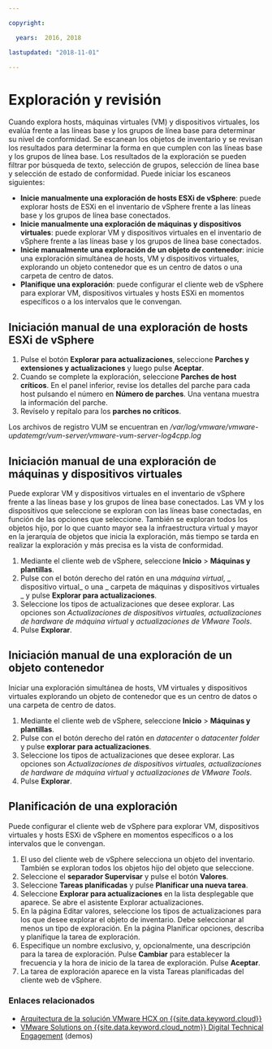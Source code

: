 ```yaml
---

copyright:

  years:  2016, 2018

lastupdated: "2018-11-01"

---
```


# Exploración y revisión

Cuando explora hosts, máquinas virtuales (VM) y dispositivos virtuales, los evalúa frente a las líneas base y los grupos de línea base para determinar su nivel de conformidad. Se escanean los objetos de inventario y se revisan los resultados para determinar la forma en que cumplen con las líneas base y los grupos de línea base. Los resultados de la exploración se pueden filtrar por búsqueda de texto, selección de grupos, selección de línea base y selección de estado de conformidad. Puede iniciar los escaneos siguientes:
*	**Inicie manualmente una exploración de hosts ESXi de vSphere**: puede explorar hosts de ESXi en el inventario de vSphere frente a las líneas base y los grupos de línea base conectados.
*	**Inicie manualmente una exploración de máquinas y dispositivos virtuales**: puede explorar VM y dispositivos virtuales en el inventario de vSphere frente a las líneas base y los grupos de línea base conectados.
*	**Inicie manualmente una exploración de un objeto de contenedor**: inicie una exploración simultánea de hosts, VM y dispositivos virtuales, explorando un objeto contenedor que es un centro de datos o una carpeta de centro de datos.
*	**Planifique una exploración**: puede configurar el cliente web de vSphere para explorar VM, dispositivos virtuales y hosts ESXi en momentos específicos o a los intervalos que le convengan.

## Iniciación manual de una exploración de hosts ESXi de vSphere

1. Pulse el botón **Explorar para actualizaciones**, seleccione **Parches y extensiones y actualizaciones** y luego pulse **Aceptar**.
2. Cuando se complete la exploración, seleccione **Parches de host críticos**. En el panel inferior, revise los detalles del parche para cada host pulsando el número en **Número de parches**. Una ventana muestra la información del parche.
3. Revíselo y repítalo para los **parches no críticos**.

  Los archivos de registro VUM se encuentran en _/var/log/vmware/vmware-updatemgr/vum-server/vmware-vum-server-log4cpp.log_

## Iniciación manual de una exploración de máquinas y dispositivos virtuales

Puede explorar VM y dispositivos virtuales en el inventario de vSphere frente a las líneas base y los grupos de línea base conectados. Las VM y los dispositivos que seleccione se exploran con las líneas base conectadas, en función de las opciones que seleccione. También se exploran todos los objetos hijo, por lo que cuanto mayor sea la infraestructura virtual y mayor en la jerarquía de objetos que inicia la exploración, más tiempo se tarda en realizar la exploración y más precisa es la vista de conformidad.

1.	Mediante el cliente web de vSphere, seleccione **Inicio** > **Máquinas y plantillas**.
2.	Pulse con el botón derecho del ratón en una _máquina virtual_, _ dispositivo virtual_ o una _ carpeta de máquinas y dispositivos virtuales _ y pulse **Explorar para actualizaciones**.
3.	Seleccione los tipos de actualizaciones que desee explorar. Las opciones son _Actualizaciones de dispositivos virtuales, actualizaciones de hardware de máquina virtual_ y _actualizaciones de VMware Tools_.
4.	Pulse **Explorar**.

##	Iniciación manual de una exploración de un objeto contenedor

Iniciar una exploración simultánea de hosts, VM virtuales y dispositivos virtuales explorando un objeto de contenedor que es un centro de datos o una carpeta de centro de datos.
1.	Mediante el cliente web de vSphere, seleccione **Inicio** > **Máquinas y plantillas**.
2.	Pulse con el botón derecho del ratón en _datacenter_ o _datacenter folder_ y pulse **explorar para actualizaciones**.
3.	Seleccione los tipos de actualizaciones que desee explorar. Las opciones son _Actualizaciones de dispositivos virtuales, actualizaciones de hardware de máquina virtual_ y _actualizaciones de VMware Tools_.
4.	Pulse **Explorar**.

##	Planificación de una exploración

Puede configurar el cliente web de vSphere para explorar VM, dispositivos virtuales y hosts ESXi de vSphere en momentos específicos o a los intervalos que le convengan.

1.	El uso del cliente web de vSphere selecciona un objeto del inventario. También se exploran todos los objetos hijo del objeto que seleccione.
2.	Seleccione el **separador Supervisar** y pulse el botón **Valores**.
3.	Seleccione **Tareas planificadas** y pulse **Planificar una nueva tarea**.
4.	Seleccione **Explorar para actualizaciones** en la lista desplegable que aparece. Se abre el asistente Explorar actualizaciones.
5.	En la página Editar valores, seleccione los tipos de actualizaciones para los que desee explorar el objeto de inventario. Debe seleccionar al menos un tipo de exploración. En la página Planificar opciones, describa y planifique la tarea de exploración.
6.	Especifique un nombre exclusivo, y, opcionalmente, una descripción para la tarea de exploración. Pulse **Cambiar** para establecer la frecuencia y la hora de inicio de la tarea de exploración. Pulse **Aceptar**.
7.	La tarea de exploración aparece en la vista Tareas planificadas del cliente web de vSphere.

### Enlaces relacionados

* [Arquitectura de la solución VMware HCX on {{site.data.keyword.cloud}}](https://www.ibm.com/cloud/garage/files/HCX_Architecture_Design.pdf)
* [VMware Solutions on {{site.data.keyword.cloud_notm}} Digital Technical Engagement](https://ibm-dte.mybluemix.net/ibm-vmware) (demos)
